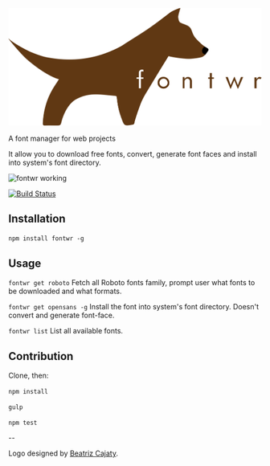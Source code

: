 ![Logo](logo.png)

A font manager for web projects

It allow you to download free fonts, convert, generate font faces and install into system's font directory.

![fontwr working](http://i.giphy.com/3o7WTw3jdEOXYUIsBW.gif)

[![Build Status](https://travis-ci.org/raphaklaus/fontwr.png)](https://travis-ci.org/raphaklaus/fontwr)

## Installation
`npm install fontwr -g`

## Usage
`fontwr get roboto`
Fetch all Roboto fonts family, prompt user what fonts to be downloaded and what formats.

`fontwr get opensans -g`
Install the font into system's font directory. Doesn't convert and generate font-face. 

`fontwr list`
List all available fonts.

## Contribution
Clone, then:

`npm install`

`gulp`

`npm test`

--

Logo designed by [Beatriz Cajaty](http://be.net/Cajaty).
